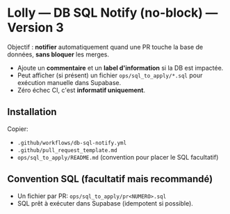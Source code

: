 # Lolly — DB SQL Notify (no-block) — Version 3

Objectif : **notifier** automatiquement quand une PR touche la base de données, **sans bloquer** les merges.
- Ajoute un **commentaire** et un **label d'information** si la DB est impactée.
- Peut afficher (si présent) un fichier `ops/sql_to_apply/*.sql` pour exécution manuelle dans Supabase.
- Zéro échec CI, c'est **informatif uniquement**.

## Installation
Copier:
- `.github/workflows/db-sql-notify.yml`
- `.github/pull_request_template.md`
- `ops/sql_to_apply/README.md` (convention pour placer le SQL facultatif)

## Convention SQL (facultatif mais recommandé)
- Un fichier par PR: `ops/sql_to_apply/pr<NUMERO>.sql`
- SQL prêt à exécuter dans Supabase (idempotent si possible).

